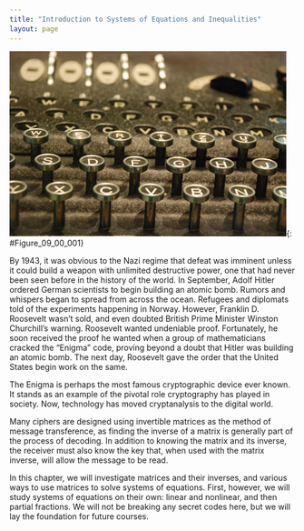 ```yaml
---
title: "Introduction to Systems of Equations and Inequalities"
layout: page
---
```



<?cnx.eoc class="key-equations" title="Key Equations"?>

<?cnx.eoc class="key-concepts" title="Key Concepts"?>

<?cnx.eoc class="review-exercises" title="Review Exercises"?>

<?cnx.eoc class="practice-test" title="Practice Test"?>

<?cnx.answers class="try"?>

<?cnx.answers class="section-exercises"?>

 ![](../resources/CNX_Precalc_Figure_09_00_001.jpg "Enigma machines like this one, once owned by Italian dictator Benito Mussolini, were used by government and military officials for enciphering and deciphering top-secret communications during World War II. (credit: Dave Addey, Flickr)"){: #Figure_09_00_001}

By 1943, it was obvious to the Nazi regime that defeat was imminent unless it could build a weapon with unlimited destructive power, one that had never been seen before in the history of the world. In September, Adolf Hitler ordered German scientists to begin building an atomic bomb. Rumors and whispers began to spread from across the ocean. Refugees and diplomats told of the experiments happening in Norway. However, Franklin D. Roosevelt wasn’t sold, and even doubted British Prime Minister Winston Churchill’s warning. Roosevelt wanted undeniable proof. Fortunately, he soon received the proof he wanted when a group of mathematicians cracked the “Enigma” code, proving beyond a doubt that Hitler was building an atomic bomb. The next day, Roosevelt gave the order that the United States begin work on the same.

The Enigma is perhaps the most famous cryptographic device ever known. It stands as an example of the pivotal role cryptography has played in society. Now, technology has moved cryptanalysis to the digital world.

Many ciphers are designed using invertible matrices as the method of message transference, as finding the inverse of a matrix is generally part of the process of decoding. In addition to knowing the matrix and its inverse, the receiver must also know the key that, when used with the matrix inverse, will allow the message to be read.

In this chapter, we will investigate matrices and their inverses, and various ways to use matrices to solve systems of equations. First, however, we will study systems of equations on their own: linear and nonlinear, and then partial fractions. We will not be breaking any secret codes here, but we will lay the foundation for future courses.

